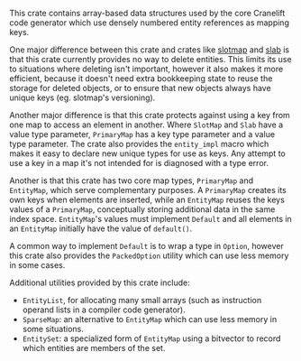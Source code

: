 This crate contains array-based data structures used by the core Cranelift code
generator which use densely numbered entity references as mapping keys.

One major difference between this crate and crates like [slotmap] and [slab]
is that this crate currently provides no way to delete entities. This limits
its use to situations where deleting isn't important, however it also makes
it more efficient, because it doesn't need extra bookkeeping state to reuse
the storage for deleted objects, or to ensure that new objects always have
unique keys (eg. slotmap's versioning).

Another major difference is that this crate protects against using a key from
one map to access an element in another. Where `SlotMap` and `Slab` have a
value type parameter, `PrimaryMap` has a key type parameter and a value type
parameter. The crate also provides the `entity_impl` macro which makes it
easy to declare new unique types for use as keys. Any attempt to use a key in
a map it's not intended for is diagnosed with a type error.

Another is that this crate has two core map types, `PrimaryMap` and
`EntityMap`, which serve complementary purposes. A `PrimaryMap` creates its
own keys when elements are inserted, while an `EntityMap` reuses the keys
values of a `PrimaryMap`, conceptually storing additional data in the same
index space. `EntityMap`'s values must implement `Default` and all elements
in an `EntityMap` initially have the value of `default()`.

A common way to implement `Default` is to wrap a type in `Option`, however
this crate also provides the `PackedOption` utility which can use less memory
in some cases.

Additional utilities provided by this crate include:
 - `EntityList`, for allocating many small arrays (such as instruction operand
    lists in a compiler code generator).
 - `SparseMap`: an alternative to `EntityMap` which can use less memory
   in some situations.
 - `EntitySet`: a specialized form of `EntityMap` using a bitvector to
   record which entities are members of the set.

[slotmap]: https://crates.io/crates/slotmap
[slab]: https://crates.io/crates/slab
